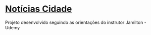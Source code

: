 # **[Notícias Cidade](https://viniaraujo99.github.io/Noticias-Cidade/)**


Projeto desenvolvido seguindo as orientações do instrutor Jamilton - Udemy
